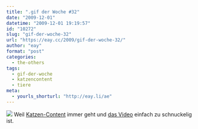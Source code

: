 ```yaml
---
title: ".gif der Woche #32"
date: "2009-12-01"
datetime: "2009-12-01 19:19:57"
id: "10272"
slug: "gif-der-woche-32"
url: "https://eay.cc/2009/gif-der-woche-32/"
author: "eay"
format: "post"
categories:
  - the-others
tags:
  - gif-der-woche
  - katzencontent
  - tiere
meta:
  - yourls_shorturl: "http://eay.li/ae"
---
```


![](https://eay.cc/uploads/2009/suprisedkitty.gif) Weil [Katzen-Content](//eay.cc/tag/katzencontent/) immer geht und [das Video](http://www.youtube.com/watch?v=0Bmhjf0rKe8) einfach zu schnuckelig ist.
